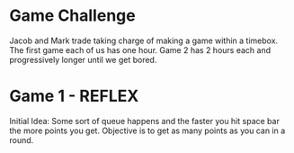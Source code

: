 # Game Challenge
Jacob and Mark trade taking charge of making a game within a timebox.  The first game each of us has one hour.  Game 2 has 2 hours each and progressively longer until we get bored.

# Game 1 - REFLEX

Initial Idea: Some sort of queue happens and the faster you hit space bar the more points you get.  Objective is to get as many points as you can in a round.